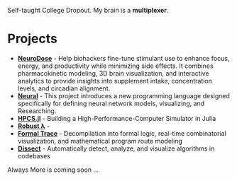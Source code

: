Self-taught College Dropout. My brain is a **multiplexer**.

# Projects

- **[NeuroDose](https://github.com/Lemniscate-SHA-256/NeuroDose)** - Help biohackers fine-tune stimulant use to enhance focus, energy, and productivity while minimizing side effects.  It combines pharmacokinetic modeling, 3D brain visualization, and interactive analytics to provide insights into supplement intake, concentration levels, and circadian alignment.
- **[Neural](https://github.com/Lemniscate-SHA-256/neural)** - This project introduces a new programming language designed specifically for defining neural network models, visualizing, and Researching.
- **[HPCS.jl](https://github.com/Lemniscate-SHA-256/HPCS.jl)** - Building a High-Performance-Computer Simulator in Julia
- **[Robust λ](https://github.com/Lemniscate-SHA-256/Robust-Lambda)** -
- **[Formal Trace](https://github.com/Lemniscate-SHA-256/Formal-Trace)** - Decompilation into formal logic, real-time combinatorial visualization, and mathematical program route modeling
- **[Dissect](https://github.com/Lemniscate-SHA-256/Dissect)** - Automatically detect, analyze, and visualize algorithms in codebases




Always More is coming soon ...
